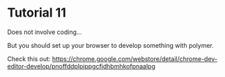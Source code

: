 # Tutorial 11 #
Does not involve coding...
 
 But you should set up your browser to develop something with polymer. 
 
 Check this out: https://chrome.google.com/webstore/detail/chrome-dev-editor-develop/pnoffddplpippgcfjdhbmhkofpnaalpg 